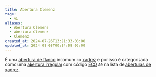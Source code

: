 ```yaml
---
title: Abertura Clemenz
tags:
  - v1
aliases:
  - Abertura Clemenz
  - abertura Clemenz
  - Clemenz
created_at: 2024-07-26T13:21:33-03:00
updated_at: 2024-08-05T09:14:58-03:00
---
```


É uma [abertura de flanco](../../../rascunhos/2024/07/2024-07-06-Aberturas_de_flanco.md) incomum no [xadrez](../../../sementes/2024/07/2024-07-06-Xadrez.md) e por isso é categorizada como uma [abertura irregular](../../../sementes/2024/07/2024-07-06-Aberturas_irregulares.md) com código [ECO](../../../sementes/2024/07/2024-07-07-Encyclopaedia_of_Chess_Openings.md) `A0` na lista de [aberturas de xadrez](../../../rascunhos/2024/07/2024-07-06-Aberturas_de_xadrez.md).
